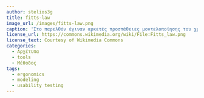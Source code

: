 ```yaml
---
author: stelios3g
title: fitts-law
image_url: /images/fitts-law.png
caption: 'Στο παρελθόν έγιναν αρκετές προσπάθειες μοντελοποίησης του χρήστη και μια από αυτές ήταν του ψυχολόγου Paul Fitts,η οποία έμεινε γνωστή στη βιβλιογραφία ως ο Νόμος του Fitts'
license_url: https://commons.wikimedia.org/wiki/File:Fitts_law.png
license_text: Courtesy of Wikimedia Commons
categories:
  - Αρχέτυπα
  - tools
  - Μέθοδος
tags:
  - ergonomics
  - modeling
  - usability testing
---
```

